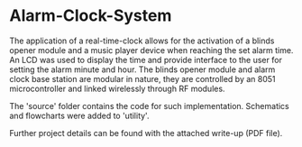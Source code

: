 # Alarm-Clock-System

The application of a real-time-clock allows for the activation of a blinds opener module and a music player device when reaching the set alarm time. An LCD was used to display the time and provide interface to the user for setting the alarm minute and hour. The blinds opener module and alarm clock base station are modular in nature, they are controlled by an 8051 microcontroller and linked wirelessly through RF modules.

The 'source' folder contains the code for such implementation. Schematics and flowcharts were added to 'utility'.

Further project details can be found with the attached write-up (PDF file).
